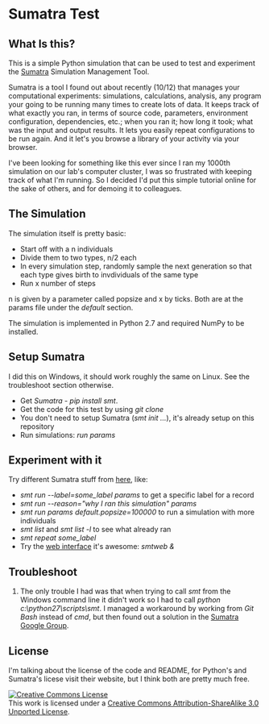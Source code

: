 # Sumatra Test

## What Is this?

This is a simple Python simulation that can be used to test and experiment the [Sumatra](http://packages.python.org/Sumatra/index.html) Simulation Management Tool.

Sumatra is a tool I found out about recently (10/12) that manages your computational experiments: simulations, calculations, analysis, any program your going to be running many times to create lots of data. It keeps track of what exactly you ran, in terms of source code, parameters, environment configuration, dependencies, etc.; when you ran it; how long it took; what was the input and output results. It lets you easily repeat configurations to be run again. And it let's you browse a library of your activity via your browser.

I've been looking for something like this ever since I ran my 1000th simulation on our lab's computer cluster, I was so frustrated with keeping track of what I'm running. So I decided I'd put this simple tutorial online for the sake of others, and for demoing it to colleagues.

## The Simulation

The simulation itself is pretty basic:

  - Start off with a n individuals
  - Divide them to two types, n/2 each
  - In every simulation step, randomly sample the next generation so that each type gives birth to invdividuals of the same type
  - Run x number of steps

n is given by a parameter called popsize and x by ticks. Both are at the params file under the *default* section.

The simulation is implemented in Python 2.7 and required NumPy to be installed.

## Setup Sumatra

I did this on Windows, it should work roughly the same on Linux. See the troubleshoot section otherwise.

  - Get *Sumatra* - *pip install smt*. 
  - Get the code for this test by using *git clone*
  - You don't need to setup Sumatra (*smt init ...*), it's already setup on this repository
  - Run simulations: *run params*

## Experiment with it

Try different Sumatra stuff from [here](http://packages.python.org/Sumatra/command_reference.html), like:

  - *smt run --label=some_label params* to get a specific label for a record
  - *smt run --reason="why I ran this simulation" params*
  - *smt run params default.popsize=100000* to run a simulation with more individuals
  - *smt list* and *smt list -l* to see what already ran
  - *smt repeat some_label*
  - Try the [web interface](http://packages.python.org/Sumatra/web_interface.html) it's awesome: *smtweb &*

## Troubleshoot

1. The only trouble I had was that when trying to call *smt* from the Windows command line it didn't work so I had to call *python c:\python27\scripts\smt*. I managed a workaround by working from *Git Bash* instead of *cmd*, but then found out a solution in the [Sumatra Google Group](https://groups.google.com/forum/?fromgroups=#!topic/sumatra-users/Jlo7Ixhp1dM).

## License

I'm talking about the license of the code and README, for Python's and Sumatra's licese visit their website, but I think both are pretty much free.

<a rel="license" href="http://creativecommons.org/licenses/by-sa/3.0/"><img alt="Creative Commons License" style="border-width:0" src="http://i.creativecommons.org/l/by-sa/3.0/88x31.png" /></a><br />This work is licensed under a <a rel="license" href="http://creativecommons.org/licenses/by-sa/3.0/">Creative Commons Attribution-ShareAlike 3.0 Unported License</a>.

